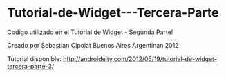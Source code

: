 Tutorial-de-Widget---Tercera-Parte
==================================
Codigo utilizado en el  Tutorial de Widget - Segunda Parte!

Creado por Sebastian Cipolat Buenos Aires Argentinan 2012

Tutorial disponible:
http://androideity.com/2012/05/19/tutorial-de-widget-tercera-parte-3/
